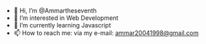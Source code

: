 - 👋 Hi, I’m @Ammartheseventh
- 👀 I’m interested in Web Development 
- 🌱 I’m currently learning Javascript
- 📫 How to reach me: via my e-mail: ammar20041998@gmail.com

<!---
Ammartheseventh/Ammartheseventh is a ✨ special ✨ repository because its `README.md` (this file) appears on your GitHub profile.
You can click the Preview link to take a look at your changes.
--->
